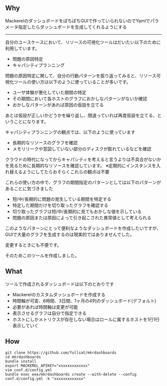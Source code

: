 ## Why

MackerelのダッシュボードをぽちぽちGUIで作っていられないのでYamlでパラメータ指定したらダッシュボードを生成してくれるようにする

---

自分のユースケースにおいて、リソースの可視化ツールはだいたい以下のために利用しています。

* 問題の原因特定
* キャパシティプランニング

問題の原因特定に関して、自分の行動パターンを振り返ってみると、リソース可視化ツールの使い方は以下のように使っていることが多いです。

* ユーザ体験が悪化していた期間の特定
* その期間において各ホストのグラフにおかしなパターンがないか確認
* おかしなパターンがあれば原因の仮設を立てる

あとは仮設が正しいかどうかを繰り返し、間違っていれば再度仮設を立てる、ということになります。

キャパシティプランニングの観点では、以下のように使っています

* 長期的なリソースのグラフを確認
* メモリリークや意図していない部分のディスクが膨れているなどを確認

クラウドの時代になってからキャパシティを考えると言うよりは不具合がないかを見るために長期的なリソースを確認しています。
※定期的にインスタンスを入れ替えるようにしてたらおそらくこれらの観点は不要

これらの使い方の中で、グラフの期間指定のパターンとしては以下のパターンがあることに気づきました

* 短/中/長期的に問題の発生している期間を特定する
* 特定した期間だけを切り取ったグラフを確認する
* 切り取ったグラフは短/中/長期的に見てもおかしな値を示している
* 問題の原因または原因によって引き起こされた異常値として考えられる

このようなパターンにとって便利なようなダッシュボードを作成したいですが、
GUIで大量のグラフを生成するのは現実的ではありませんでした。

変更するときにも不便です。

そのためこのツールを作成しました。

## What

ツールで作成されるダッシュボードは以下のとおりです

* Mackerelのカスタムダッシュボードを作成する
* 時間軸が可変、6時間、3日間、1ヶ月の4列のダッシュボード(デフォルト)
* 必要があれば時間軸は変更が可能
* 表示させるグラフは自分で指定できる
* ホストにしかメトリクスが存在しない場合はロールに属するホストを1行1行表示していく

## How

```
git clone https://github.com/fullsat/mkrdashboards
cd mkrdashboards
bundle install
export MACKEREL_APIKEY="xxxxxxxxxxxxx"
vim conf.d/config.yml
bundle exec exe/mkrdashboards create --with-delete --config conf.d/config.yml -k "xxxxxxxxxxxxx"
```
